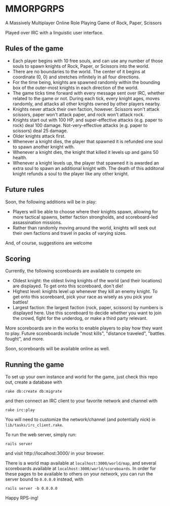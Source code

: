 MMORPGRPS
=========

A Massively Multiplayer Online Role Playing Game of Rock, Paper, Scissors

Played over IRC with a linguistic user interface.

Rules of the game
-----------------

* Each player begins with 10 free souls, and can use any number of those souls to
  spawn knights of Rock, Paper, or Scissors into the world.
* There are no boundaries to the world. The center of it begins at coordinate (0, 0)
  and stretches infinitely in all four directions.
* For the time being, knights are spawned randomly within the bounding box of the
  outer-most knights in each direction of the world.
* The game ticks time forward  with every message sent over IRC, whether related
  to the game or not. During each tick, every knight ages, moves randomly, and attacks
  all other knights owned by other players nearby.
* Knights never attack their own faction, however. Scissors won't attack scissors,
  paper won't attack paper, and rock won't attack rock.
* Knights start out with 100 HP, and super-effective attacks (e.g. paper to rock) deal
  100 damage. Not-very-effective attacks (e.g. paper to scissors) deal 25 damage.
* Older knights attack first.
* Whenever a knight dies, the player that spawned it is refunded one soul to spawn
  another knight with.
* Whenever a knight dies, the knight that killed it levels up and gains 50 health.
* Whenever a knight levels up, the player that spawned it is awarded an extra soul
  to spawn an additional knight with. The death of this additonal knight refunds a
  soul to the player like any other knight.

Future rules
------------

Soon, the following additions will be in play:

* Players will be able to choose where their knights spawn, allowing for more tactical
  spawns, better faction strongholds, and scoreboard-led assassination missions.
* Rather than randomly moving around the world, knights will seek out their own factions
  and travel in packs of varying sizes.

And, of course, suggestions are welcome

Scoring
-------

Currently, the following scoreboards are available to compete on:

* Oldest knight: the oldest living knights of the world (and their locations) are
  displayed. To get onto this scoreboard, don't die!
* Highest level: knights level up whenever they kill an enemy knight. To get onto this
  scoreboard, pick your race as wisely as you pick your battles!
* Largest faction: the largest faction (rock, paper, scissors) by numbers is displayed
  here. Use this scoreboard to decide whether you want to join the crowd, fight for the
  underdog, or make a third party relevant.

More scoreboards are in the works to enable players to play how they want to play. Future
scoreboards include "most kills", "distance traveled", "battles fought", and more.

Soon, scoreboards will be available online as well.

Running the game
----------------

To set up your own instance and world for the game, just check this repo out, create a
database with

```
rake db:create db:migrate
```

and then connect an IRC client to your favorite network and channel with

```
rake irc:play
```

You will need to customize the network/channel (and potentially nick) in `lib/tasks/irc_client.rake`.

To run the web server, simply run:

```
rails server
```

and visit http://localhost:3000/ in your browser.

There is a world map available at `localhost:3000/world/map`, and several scoreboards available at
`localhost:3000/world/scoreboards`. In order for these pages to be available to others on your network,
you can run the server bound to `0.0.0.0` instead, with

```
rails server -b 0.0.0.0
```

Happy RPS-ing!